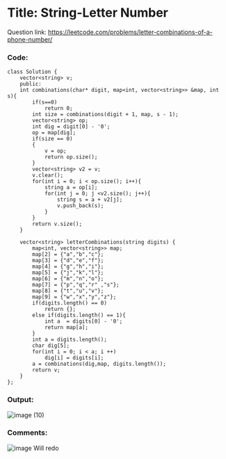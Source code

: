 # Title: String-Letter Number

Question link: https://leetcode.com/problems/letter-combinations-of-a-phone-number/

### Code:

```
class Solution {
    vector<string> v;
    public:
    int combinations(char* digit, map<int, vector<string>> &map, int s){
        if(s==0)
            return 0;        
        int size = combinations(digit + 1, map, s - 1);
        vector<string> op;
        int dig = digit[0] - '0';
        op = map[dig];
        if(size == 0)
        {
            v = op;
            return op.size();
        }
        vector<string> v2 = v;
        v.clear();
        for(int i = 0; i < op.size(); i++){
            string a = op[i];
            for(int j = 0; j <v2.size(); j++){
                string s = a + v2[j];
                v.push_back(s);
            }
        }       
        return v.size();
    }
    
    vector<string> letterCombinations(string digits) {
        map<int, vector<string>> map;
        map[2] = {"a","b","c"};
        map[3] = {"d","e","f"};
        map[4] = {"g","h","i"};
        map[5] = {"j","k","l"};
        map[6] = {"m","n","o"};
        map[7] = {"p","q","r" ,"s"};
        map[8] = {"t","u","v"};
        map[9] = {"w","x","y","z"};
        if(digits.length() == 0)
            return {};
        else if(digits.length() == 1){
            int a  = digits[0] - '0';
            return map[a];
        }
        int a = digits.length();
        char dig[5];
        for(int i = 0; i < a; i ++)
            dig[i] = digits[i];
        a = combinations(dig,map, digits.length());
        return v;
    }
};
```

### Output:
![image (10)](https://user-images.githubusercontent.com/64562764/121535358-b71f2280-ca1f-11eb-8c27-ceaefe2b4c4d.png)

### Comments:
![image](https://user-images.githubusercontent.com/64562764/121535116-7a532b80-ca1f-11eb-9825-a29c141ff9da.png)
Will redo
